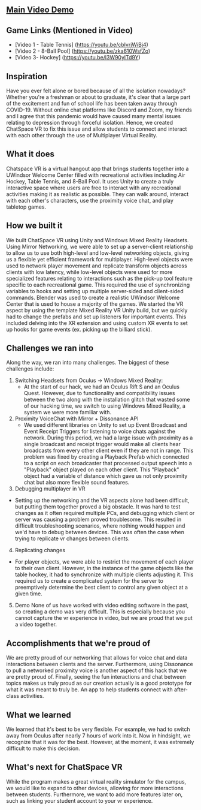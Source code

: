 ## [Main Video Demo](https://youtu.be/yk2MgBBbZYU)

## Game Links (Mentioned in Video)
- [Video 1 - Table Tennis] (https://youtu.be/cblvrjWiBj4)
- [Video 2 - 8-Ball Pool] (https://youtu.be/zka610WsfZo)
- [Video 3- Hockey]  (https://youtu.be/l3W90ylTd9Y)

## Inspiration
Have you ever felt alone or bored because of all the isolation nowadays? Whether you're a freshman or about to graduate, it's clear that a large part of the excitement and fun of school life has been taken away through COVID-19. Without online chat platforms like Discord and Zoom, my friends and I agree that this pandemic would have caused many mental issues relating to depression through forceful isolation. Hence, we created ChatSpace VR to fix this issue and allow students to connect and interact with each other through the use of Multiplayer Virtual Reality.

## What it does
Chatspace VR is a virtual hangout app that brings students together into a UWindsor Welcome Center filled with recreational activities including Air Hockey, Table Tennis, and 8-Ball Pool. It uses Unity to create a truly interactive space where users are free to interact with any recreational activities making it as realistic as possible. They can walk around, interact with each other's characters, use the proximity voice chat, and play tabletop games. 
 
## How we built it
We built ChatSpace VR using Unity and Windows Mixed Reality Headsets. Using Mirror Networking, we were able to set up a server-client relationship to allow us to use both high-level and low-level networking objects, giving us a flexible yet efficient framework for multiplayer. High-level objects were used to network player movement and replicate transform objects across clients with low latency, while low-level objects were used for more specialized features relating to interactions such as the pick-up tool feature specific to each recreational game. This required the use of synchronizing variables to hooks and setting up multiple server-sided and client-sided commands. Blender was used to create a realistic UWindsor Welcome Center that is used to house a majority of the games.
We started the VR aspect by using the template Mixed Reality VR Unity build, but we quickly had to change the prefabs and set up listeners for important events. This included delving into the XR extension and using custom XR events to set up hooks for game events (ex. picking up the billiard stick).

## Challenges we ran into
Along the way, we ran into many challenges. The biggest of these challenges include:
1. Switching Headsets from Oculus -> Windows Mixed Reality:
    - At the start of our hack, we had an Oculus Rift S and an Oculus Quest. However, due to functionality and compatibility issues between the two along with the installation glitch that wasted some of our hacking time, we switch to using Windows Mixed Reality, a system we were more familiar with. 
2. Proximity VoiceChat with Mirror + Dissonance API
    - We used different libraries on Unity to set up Event Broadcast and Event Receipt Triggers for listening to voice chats against the network. During this period, we had a large issue with proximity as a single broadcast and receipt trigger would make all clients hear broadcasts from every other client even if they are not in range. This problem was fixed by creating a Playback Prefab which connected to a script on each broadcaster that processed output speech into a "Playback" object played on each other client. This "Playback" object had a variable of distance which gave us not only proximity chat but also more flexible sound features.
3. Debugging multiplayer in VR
  - Setting up the networking and the VR aspects alone had been difficult, but putting them together proved a big obstacle. It was hard to test changes as it often required multiple PCs, and debugging which client or server was causing a problem proved troublesome. This resulted in difficult troubleshooting scenarios, where nothing would happen and we'd have to debug between devices. This was often the case when trying to replicate vr changes between clients.

4. Replicating changes
 - For player objects, we were able to restrict the movement of each player to their own client. However, in the instance of the game objects like the table hockey, it had to synchronize with multiple clients adjusting it. This required us to create a complicated system for the server to preemptively determine the best client to control any given object at a given time.

5. Demo
None of us have worked with video editing software in the past, so creating a demo was very difficult. This is especially because you cannot capture the vr experience in video, but we are proud that we put a video together.

## Accomplishments that we're proud of
We are pretty proud of our networking that allows for voice chat and data interactions between clients and the server. Furthermore, using Dissonance to pull a networked proximity voice is another aspect of this hack that we are pretty proud of. Finally, seeing the fun interactions and chat between topics makes us truly proud as our creation actually is a good prototype for what it was meant to truly be. An app to help students connect with after-class activities.  


## What we learned
We learned that it's best to be very flexible. For example, we had to switch away from Oculus after nearly 7 hours of work into it. Now in hindsight, we recognize that it was for the best. However, at the moment, it was extremely difficult to make this decision.

## What's next for ChatSpace VR
While the program makes a great virtual reality simulator for the campus, we would like to expand to other devices, allowing for more interactions between students. Furthermore, we want to add more features later on, such as linking your student account to your vr experience. 



